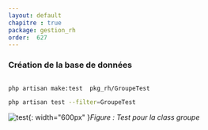 ```yaml
---
layout: default
chapitre : true
package: gestion_rh
order:  627
---
```


### Création de la base de données 


````bash

php artisan make:test  pkg_rh/GroupeTest

php artisan test --filter=GroupeTest

````


![test](/prototype/pkg_rh/réalisation/images/testdone.png){: width="600px" }*Figure : Test pour la class groupe*